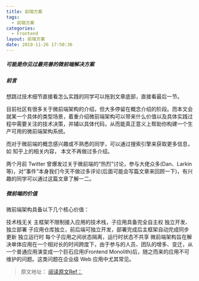 ```yaml
---
title: 前端方案
tags:
  - 前端方案
categories:
  - Frontend
layout: 前端方案
date: 2019-11-26 17:50:36
---
```


##### 可能是你见过最完善的微前端解决方案

##### 前言

<!-- more -->

想跳过技术细节直接看怎么实践的同学可以拖到文章底部，直接看最后一节。

目前社区有很多关于微前端架构的介绍，但大多停留在概念介绍的阶段。而本文会就某一个具体的类型场景，着重介绍微前端架构可以带来什么价值以及具体实践过程中需要关注的技术决策，并辅以具体代码，从而能真正意义上帮助你构建一个生产可用的微前端架构系统。

而对于微前端的概念感兴趣或不熟悉的同学，可以通过搜索引擎来获取更多信息，如 知乎上的相关内容， 本文不再做过多介绍。

两个月前 Twitter 曾爆发过关于微前端的“热烈”讨论，参与大佬众多(Dan、Larkin 等)，对“事件”本身我们今天不做过多评论(后面可能会写篇文章来回顾一下)，有兴趣的同学可以通过这篇文章了解一二。

##### 微前端的价值

微前端架构具备以下几个核心价值：
<!-- more -->
技术栈无关
主框架不限制接入应用的技术栈，子应用具备完全自主权
独立开发、独立部署
子应用仓库独立，前后端可独立开发，部署完成后主框架自动完成同步更新
独立运行时
每个子应用之间状态隔离，运行时状态不共享
微前端架构旨在解决单体应用在一个相对长的时间跨度下，由于参与的人员、团队的增多、变迁，从一个普通应用演变成一个巨石应用(Frontend Monolith)后，随之而来的应用不可维护的问题。这类问题在企业级 Web 应用中尤其常见。

> 原文地址：
> [阅读原文Ref：](https://github.com/kuitos/kuitos.github.io/issues/43)

